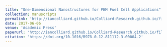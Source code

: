 ```yaml
---
title: "One-Dimensional Nanostructures for PEM Fuel Cell Applications"
collection: manuscripts
permalink: 'http://iancolliard.github.io/Colliard-Research.github.io/files/paper1.pdf'
date: 2017-06-06
venue: 'Academic Press'
paperurl: 'http://iancolliard.github.io/Colliard-Research.github.io/files/paper1.pdf'
citation: 'https://doi.org/10.1016/B978-0-12-811112-3.00004-2'
---
```

